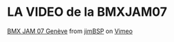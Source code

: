 # LA VIDEO de la BMXJAM07

[BMX JAM 07 Genève](http://vimeo.com/358940) from [jimBSP](http://vimeo.com/cibleimage) on [Vimeo](http://vimeo.com)
